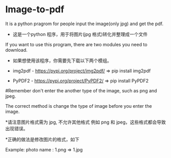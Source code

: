 # Image-to-pdf
It is a python pragrom for people input the image(only jpg) and get  the pdf.
* 这是一个python 程序，用于将图片(jpg 格式)转化并整理成一个文件

If you want to use this program, there are two modules you need to download.


* 如果想使用该程序，你需要先下载以下两个模组。


- img2pdf    - https://pypi.org/project/img2pdf/
=> pip install img2pdf


- PyPDF2     - https://pypi.org/project/PyPDF2/
=> pip install PyPDF2

#Remember don't enter the another type of the image, such as png and jpeg.

The correct method is change the type of image before you enter the image.

*请注意图片格式需为 jpg, 不允许其他格式 例如 png 和 jpeg，这些格式都会导致出现错误。

*正确的做法是修改图片的格式，如下

Example:  photo name : 1.png  => 1.jpg
